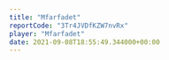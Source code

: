 ```yaml
---
title: "Mfarfadet"
reportCode: "3Tr4JVDfKZW7nvRx"
player: "Mfarfadet"
date: 2021-09-08T18:55:49.344000+00:00
---
```

